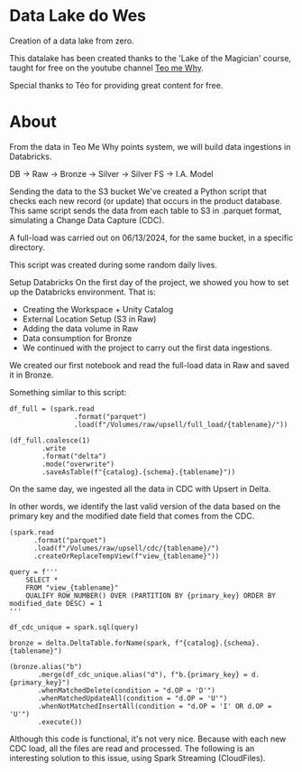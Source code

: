 # Data Lake do Wes

Creation of a data lake from zero.

This datalake has been created thanks to the 'Lake of the Magician' course, taught for free on the youtube channel [Teo me Why](https://www.youtube.com/@teomewhy).

Special thanks to Téo for providing great content for free.

# About

From the data in Teo Me Why points system, we will build data ingestions in Databricks.

DB -> Raw -> Bronze -> Silver -> Silver FS -> I.A. Model

Sending the data to the S3 bucket
We've created a Python script that checks each new record (or update) that occurs in the product database. This same script sends the data from each table to S3 in .parquet format, simulating a Change Data Capture (CDC).

A full-load was carried out on 06/13/2024, for the same bucket, in a specific directory.

This script was created during some random daily lives.

Setup Databricks
On the first day of the project, we showed you how to set up the Databricks environment. That is:

- Creating the Workspace + Unity Catalog
- External Location Setup (S3 in Raw)
- Adding the data volume in Raw
- Data consumption for Bronze
- We continued with the project to carry out the first data ingestions.

We created our first notebook and read the full-load data in Raw and saved it in Bronze.

Something similar to this script:

```
df_full = (spark.read
                .format("parquet")
                .load(f"/Volumes/raw/upsell/full_load/{tablename}/"))

(df_full.coalesce(1)
        .write
        .format("delta")
        .mode("overwrite")
        .saveAsTable(f"{catalog}.{schema}.{tablename}"))
```

On the same day, we ingested all the data in CDC with Upsert in Delta.

In other words, we identify the last valid version of the data based on the primary key and the modified date field that comes from the CDC.

```
(spark.read
      .format("parquet")
      .load(f"/Volumes/raw/upsell/cdc/{tablename}/")
      .createOrReplaceTempView(f"view_{tablename}"))

query = f'''
    SELECT *
    FROM "view_{tablename}"
    QUALIFY ROW_NUMBER() OVER (PARTITION BY {primary_key} ORDER BY modified_date DESC) = 1
'''

df_cdc_unique = spark.sql(query)

bronze = delta.DeltaTable.forName(spark, f"{catalog}.{schema}.{tablename}")

(bronze.alias("b")
       .merge(df_cdc_unique.alias("d"), f"b.{primary_key} = d.{primary_key}") 
       .whenMatchedDelete(condition = "d.OP = 'D'")
       .whenMatchedUpdateAll(condition = "d.OP = 'U'")
       .whenNotMatchedInsertAll(condition = "d.OP = 'I' OR d.OP = 'U'")
       .execute())
```

Although this code is functional, it's not very nice. Because with each new CDC load, all the files are read and processed. The following is an interesting solution to this issue, using Spark Streaming (CloudFiles).
